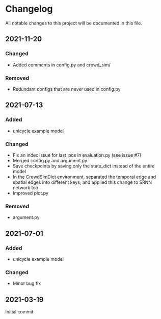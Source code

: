# Changelog

All notable changes to this project will be documented in this file.

## 2021-11-20
### Changed
- Added comments in config.py and crowd_sim/

### Removed
- Redundant configs that are never used in config.py

## 2021-07-13
### Added
- unicycle example model

### Changed
- Fix an index issue for last_pos in evaluation.py (see issue #7)
- Merged config.py and argument.py
- Save checkpoints by saving only the state_dict instead of the entire model
- In the CrowdSimDict environment, separated the temporal edge and spatial edges into different keys, and applied this change to SRNN network too
- Improved plot.py

### Removed
- argument.py

## 2021-07-01
### Added
- unicycle example model

### Changed
- Minor bug fix

## 2021-03-19
Initial commit
